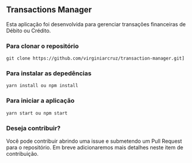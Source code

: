 
## Transactions Manager

Esta aplicação foi desenvolvida para gerenciar transações financeiras de Débito ou Crédito.

### Para clonar o repositório

    git clone https://github.com/virginiarcruz/transaction-manager.git]


### Para instalar as depedências

    yarn install ou npm install


### Para iniciar a aplicação

    yarn start ou npm start


### Deseja contribuir?

  Você pode contribuir abrindo uma issue e submetendo um Pull Request para o repositório. Em breve adicionaremos mais detalhes neste item de contribuição.